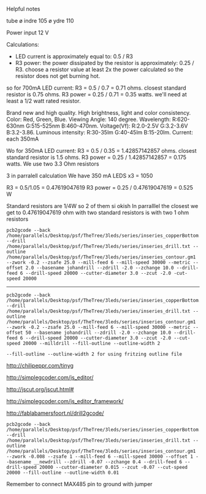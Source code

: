 Helpful notes

tube 
ø indre 105
ø ydre 110

Power input 12 V

Calculations:
- LED current is approximately equal to: 0.5 / R3
- R3 power: the power dissipated by the resistor is approximately: 0.25 / R3. choose a resistor value at least 2x the power calculated so the resistor does not get burning hot.

so for 700mA LED current:
R3 = 0.5 / 0.7 = 0.71 ohms. closest standard resistor is 0.75 ohms.
R3 power = 0.25 / 0.71 = 0.35 watts. we'll need at least a 1/2 watt rated resistor.

Brand new and high quality.
High brightness, light and color consistency.
Color: Red, Green, Blue.
Viewing Angle: 140 degree.
Wavelength: R:620-630nm G:515-525nm B:460-470nm.
Voltage(Vf): R:2.0-2.5V G:3.2-3.6V B:3.2-3.86.
Luminous intensity: R:30-35lm G:40-45lm B:15-20lm.
Current: each 350mA


Wo for 350mA LED current:
R3 = 0.5 / 0.35 = 1.42857142857 ohms. closest standard resistor is 1.5 ohms.
R3 power = 0.25 / 1.42857142857 = 0.175 watts.
We use two 3.3 Ohm resistors


3 in parralell calculation
We have 350 mA LEDS
x3 = 1050

R3 = 0.5/1.05 = 0.47619047619
R3 power = 0.25 / 0.47619047619 = 0.525 W 

Standard resistors are 1/4W so 2 of them si okish 
In parralllel the closest we get to 0.47619047619 ohm with two standard resistors is with two 1 ohm resistors



    pcb2gcode --back /home/parallels/Desktop/psf/TheTree/3leds/series/inseries_copperBottom.gbl --drill   /home/parallels/Desktop/psf/TheTree/3leds/series/inseries_drill.txt --outline /home/parallels/Desktop/psf/TheTree/3leds/series/inseries_contour.gm1 --zwork -0.2 --zsafe 25.0 --mill-feed 6 --mill-speed 30000 --metric --offset 2.0 --basename johandrill --zdrill -2.0 --zchange 10.0 --drill-feed 6 --drill-speed 20000 --cutter-diameter 3.0 --zcut -2.0 -cut-speed 20000
---

    pcb2gcode --back /home/parallels/Desktop/psf/TheTree/3leds/series/inseries_copperBottom.gbl --drill /home/parallels/Desktop/psf/TheTree/3leds/series/inseries_drill.txt --outline /home/parallels/Desktop/psf/TheTree/3leds/series/inseries_contour.gm1 --zwork -0.2 --zsafe 25.0 --mill-feed 6 --mill-speed 30000 --metric --offset 50 --basename johandrill --zdrill -2.0 --zchange 10.0 --drill-feed 6 --drill-speed 20000 --cutter-diameter 3.0 --zcut -2.0 --cut-speed 20000 --milldrill --fill-outline --outline-width 2

    --fill-outline --outline-width 2 for using fritzing outline file


http://chilipeppr.com/tinyg

http://simplegcoder.com/js_editor/

http://jscut.org/jscut.html#

http://simplegcoder.com/js_editor_framework/

http://fablabamersfoort.nl/drill2gcode/

    pcb2gcode --back /home/parallels/Desktop/psf/TheTree/3leds/series/inseries_copperBottom.gbl --drill /home/parallels/Desktop/psf/TheTree/3leds/series/inseries_drill.txt --outline /home/parallels/Desktop/psf/TheTree/3leds/series/inseries_contour.gm1 --zwork -0.008 --zsafe 1 --mill-feed 6 --mill-speed 30000 --offset 1 --basename __newdrill --zdrill -0.07 --zchange 0.4 --drill-feed 6 --drill-speed 20000 --cutter-diameter 0.015 --zcut -0.07 --cut-speed 20000 --fill-outline --outline-width 0.01

Remember to connect MAX485 pin to ground with jumper
